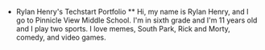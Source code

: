 *  Rylan Henry's Techstart Portfolio
**  Hi, my name is Rylan Henry, and I go to Pinnicle View Middle School. I'm in sixth grade and I'm 11 years old and I play two sports. I love memes, South Park, Rick and Morty, comedy, and video games. 
